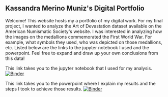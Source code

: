 ## Kassandra Merino Muniz's Digital Portfolio
Welcome! This website hosts my a portfolio of my digital work. For my final project, I wanted to analyze the Art of Devastation dataset available on the American Numismatic Society's website. I was interested in analyzing how the images on the medallions commemorated the First World War. For example, what symbols they used, who was depicted on those medallions, etc. Listed below are the links to the jupyter notebook I used and the powerpoint. Feel free to expand and draw up your own conclusions from this data!

This link takes you to the jupyter notebook that I used for my analysis. [![Binder](https://mybinder.org/badge_logo.svg)](https://mybinder.org/v2/gh/kassandramerinomuniz/clas299/master?filepath=Devastation%2FAoDevastation.ipynb)

This link takes you to the powerpoint where I explain my results and the steps I took to achieve those results. [![Binder](https://mybinder.org/badge_logo.svg)](https://mybinder.org/v2/gh/kassandramerinomuniz/clas299/blob/master/Devastation/AoDevastationFinalProject.pdf/master)
